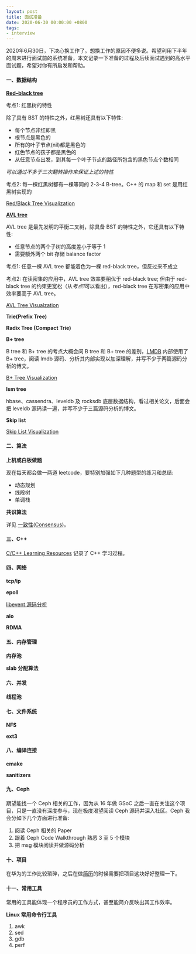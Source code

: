 ```yaml
---
layout: post
title: 面试准备
date: 2020-06-30 00:00:00 +0800
tags:
- interview
---
```


2020年6月30日，下决心换工作了。想换工作的原因不便多说。希望利用下半年的周末进行面试前的系统准备，本文记录一下准备的过程及后续面试遇到的高水平面试题，希望对你有所启发和帮助。

<h4>一、数据结构</h4>

**[Red–black tree](https://en.wikipedia.org/wiki/Red%E2%80%93black_tree)**

考点1: 红黑树的特性

除了具有 BST 的特性之外，红黑树还具有以下特性:

- 每个节点非红即黑
- 根节点是黑色的
- 所有的叶子节点(nil)都是黑色的
- 红色节点的孩子都是黑色的
- 从任意节点出发，到其每一个叶子节点的路径所包含的黑色节点个数相同

*可以通过不多于三次翻转操作来保证上述的特性*

考点2: 每一棵红黑树都有一棵等同的 2-3-4 B-tree。C++ 的 map 和 set 是用红黑树实现的

[Red/Black Tree Visualization](https://www.cs.usfca.edu/~galles/visualization/RedBlack.html)

**[AVL tree](https://en.wikipedia.org/wiki/AVL_tree)**

AVL tree 是最先发明的平衡二叉树，除具备 BST 的特性之外，它还具有以下特性:

- 任意节点的两个子树的高度差小于等于 1
- 需要额外两个 bit 存储 balance factor

考点1: 任意一棵 AVL tree 都能着色为一棵 red-black tree，但反过来不成立

考点2: 在读密集的应用中，AVL tree 效率要稍优于 red-black tree; 但由于 red-black tree 的约束更宽松（从*考点1*可以看出），red-black tree 在写密集的应用中效率要高于 AVL tree。

[AVL Tree Visualzation](https://www.cs.usfca.edu/~galles/visualization/AVLtree.html)

**Trie(Prefix Tree)**

**Radix Tree (Compact Trie)**

**B+ tree**

B tree 和 B+ tree 的考点大概会问 B tree 和 B+ tree 的差别，[LMDB][lmdb] 内部使用了 B+ tree，阅读 lmdb 源码、分析其内部实现以加深理解，并写不少于两篇源码分析的博文。

[B+ Tree Visualization](https://www.cs.usfca.edu/~galles/visualization/BPlusTree.html)

**lsm tree**

hbase、cassendra、leveldb 及 rocksdb 底层数据结构，看过相关论文，后面会把 leveldb 源码读一遍，并写不少于三篇源码分析的博文。

**Skip list**

[Skip List Visualization](https://people.ok.ubc.ca/ylucet/DS/SkipList.html)

<h4>二、算法</h4>

**上机或白板做题**

现在每天都会做一两道 leetcode，要特别加强如下几种题型的练习和总结:

- 动态规划
- 线段树
- 单调栈

**共识算法**

详见 [一致性(Consensus)][consensus]。

<h4>三、C++</h4>

[C/C++ Learning Resources](/2019/10/07/cpp-learning-resources.html) 记录了 C++ 学习过程。

<h4>四、网络</h4>

**tcp/ip**

**epoll**

[libevent 源码分析][libevent-source-code-analysis]

**aio**

**RDMA**

<h4>五、内存管理</h4>

**内存池**

**slab 分配算法**

<h4>六、并发</h4>

**线程池**

<h4>七、文件系统</h4>

**NFS**

**ext3**

<h4>八、编译连接</h4>

**cmake**

**sanitizers**

<h4>九、Ceph</h4>

期望能找一个 Ceph 相关的工作，因为从 16 年做 GSoC 之后一直在关注这个项目，只是一直没有深度参与，现在极度渴望阅读 Ceph 源码并深入社区。Ceph 我会分如下几个方面进行准备:

1. 阅读 Ceph 相关的 Paper
2. 跟着 Ceph Code Walkthrough 熟悉 3 至 5 个模块
3. 把 msg 模块阅读并做源码分析

<h4>十、项目</h4>

在华为的工作比较琐碎，之后在做[简历][resume]的时候需要把项目这块好好整理一下。

<h4>十一、常用工具</h4>

常用的工具能体现一个程序员的工作方式，甚至能简介反映出其工作效率。

**Linux 常用命令行工具**

1. awk
2. sed
3. gdb
4. perf

[resume]: /resume
[lmdb]: https://en.wikipedia.org/wiki/Lightning_Memory-Mapped_Database
[consensus]: https://github.com/zhjwpku/papers-notebook#%E4%B8%80%E8%87%B4%E6%80%A7consensus
[libevent-source-code-analysis]: https://zhjwpku.com/2020/08/20/libevent-source-code-analysis.html